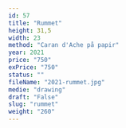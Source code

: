 ```yaml
---
id: 57
title: "Rummet"
height: 31,5
width: 23
method: "Caran d'Ache på papir"
year: 2021
price: "750"
exPrice: "750"
status: ""
fileName: "2021-rummet.jpg"
medie: "drawing"
draft: "False"
slug: "rummet"
weight: "260"
---
```


